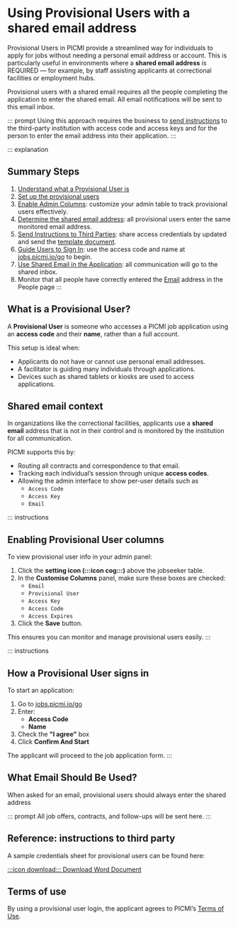 # Using Provisional Users with a shared email address

Provisional Users in PICMI provide a streamlined way for individuals to apply for jobs without needing a personal email address or account. This is particularly useful in environments where a **shared email address** is REQUIRED — for example, by staff assisting applicants at correctional facilities or employment hubs.

Provisional users with a shared email requires all the people completing the application to enter the shared email. All email notifications will be sent to this email inbox.

::: prompt
Using this approach requires the business to [send instructions](#reference-instructions-to-third-patry) to the third-party institution with access code and access keys and for the person to enter the email address into their application. 
:::

::: explanation
## Summary Steps

1. [Understand what a Provisional User is](#what-is-a-provisional-user)  
2. [Set up the provisional users](./provisional-user.md#adding-provisional-users)
3. [Enable Admin Columns](#enabling-provisional-user-columns): customize your admin table to track provisional users effectively.
4. [Determine the shared email address](#shared-email-context): all provisional users enter the same monitored email address.
5. [Send Instructions to Third Parties](#reference-instructions-to-third-party): share access credentials by updated and send the [template document](../../assets/Provisional%20User's%20credentials—Template.docx).
6. [Guide Users to Sign In](#how-a-provisional-user-signs-in): use the access code and name at [jobs.picmi.io/go](http://jobs.picmi.io/go) to begin.
7. [Use Shared Email in the Application](#what-email-should-be-used): all communication will go to the shared inbox.
8. Monitor that all people have correctly entered the [Email](#enabling-provisional-user-columns) address in the People page
:::

## What is a Provisional User?

A **Provisional User** is someone who accesses a PICMI job application using an **access code** and their **name**, rather than a full account.

This setup is ideal when:

- Applicants do not have or cannot use personal email addresses.
- A facilitator is guiding many individuals through applications.
- Devices such as shared tablets or kiosks are used to access applications.


## Shared email context

In organizations like the correctional facilities, applicants use a **shared email** address that is not in their control and is monitored by the institution for all communication.

PICMI supports this by:

- Routing all contracts and correspondence to that email.
- Tracking each individual’s session through unique **access codes**.
- Allowing the admin interface to show per-user details such as 
  - `Access Code`
  - `Access Key` 
  - `Email`

::: instructions
## Enabling Provisional User columns

To view provisional user info in your admin panel:

1. Click the **setting icon (:::icon cog:::)** above the jobseeker table.
2. In the **Customise Columns** panel, make sure these boxes are checked:
    - `Email`
    - `Provisional User`
    - `Access Key`
    - `Access Code`
    - `Access Expires`
3. Click the **Save** button.

This ensures you can monitor and manage provisional users easily.
:::

::: instructions
## How a Provisional User signs in

To start an application:

1. Go to [jobs.picmi.io/go](http://jobs.picmi.io/go)
2. Enter:
    - **Access Code**
    - **Name**
3. Check the **"I agree"** box
4. Click **Confirm And Start**

The applicant will proceed to the job application form.
:::

## What Email Should Be Used?

When asked for an email, provisional users should always enter the shared address

::: prompt
All job offers, contracts, and follow-ups will be sent here.
:::

## Reference: instructions to third party

A sample credentials sheet for provisional users can be found here:

<a href="../../assets/Provisional%20User's%20credentials—Template.docx" download>:::icon download::: Download Word Document</a>

## Terms of use

By using a provisional user login, the applicant agrees to PICMI’s [Terms of Use](http://jobs.picmi.io/go).


